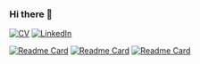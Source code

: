 ### Hi there 👋
[![CV](https://img.shields.io/badge/Resume:-open_to_work-darkgray)](CV/CV.pdf)
[![LinkedIn](https://img.shields.io/badge/Ahmed_Yesuf_Nurye-LinkedIn-blue?logo=linkedin)](https://www.linkedin.com/in/ahmed-yesuf/)

<!-- <picture>
  <source
    srcset="https://github-readme-stats.vercel.app/api?username=anurye&show_icons=true&theme=dark"
    media="(prefers-color-scheme: dark)"
  />
  <source
    srcset="https://github-readme-stats.vercel.app/api?username=anurye&show_icons=true"
    media="(prefers-color-scheme: light), (prefers-color-scheme: no-preference)"
  />
  <img src="https://github-readme-stats.vercel.app/api?username=anurye&show_icons=true" />
</picture> -->

[![Readme Card](https://github-readme-stats.vercel.app/api/pin/?username=anurye&repo=six-degree-of-freedom-serial-manipulator)](https://github.com/anurye/six-degree-of-freedom-serial-manipulator)
[![Readme Card](https://github-readme-stats.vercel.app/api/pin/?username=anurye&repo=kinematics-of-multi-body-system)](https://github.com/anurye/kinematics-of-multi-body-system)
[![Readme Card](https://github-readme-stats.vercel.app/api/pin/?username=anurye&repo=navigation-with-wavefront-algorithm )](https://github.com/anurye/navigation-with-wavefront-algorithm )
<!--
**ahmed-yesuf/ahmed-yesuf** is a ✨ _special_ ✨ repository because its `README.md` (this file) appears on your GitHub profile.

Here are some ideas to get you started:

- 🔭 I’m currently working on ...
- 🌱 I’m currently learning ...
- 👯 I’m looking to collaborate on ...
- 🤔 I’m looking for help with ...
- 💬 Ask me about ...
- 📫 How to reach me: ...
- 😄 Pronouns: ...
- ⚡ Fun fact: ...
-->

